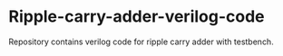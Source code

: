# Ripple-carry-adder-verilog-code
Repository contains verilog code for ripple carry adder with testbench.
